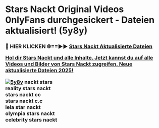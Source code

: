 # Stars Nackt Original Videos 0nlyFans durchgesickert - Dateien aktualisiert! (5y8y)

<h3>🔴 HIER KLICKEN 🌐==►► <a href="https://tinyurl.com/h6vf6nb8" rel="nofollow">Stars Nackt Aktualisierte Dateien

Hol dir Stars Nackt und alle Inhalte. Jetzt kannst du auf alle Videos und Bilder von Stars Nackt zugreifen. Neue aktualisierte Dateien 2025!

[![5y8y](https://i.imgur.com/sD4kR3V.gif)](https://tinyurl.com/h6vf6nb8)
nackt stars<br>
reality stars nackt<br>
stars nackt cc<br>
stars nackt c.c<br>
lela star nackt<br>
olympia stars nackt<br>
celebrity stars nackt